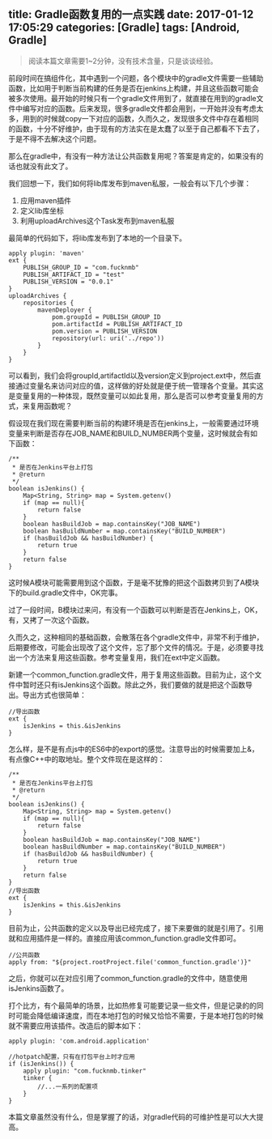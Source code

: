 title: Gradle函数复用的一点实践
date: 2017-01-12 17:05:29
categories: [Gradle]
tags: [Android, Gradle]
---

>阅读本篇文章需要1~2分钟，没有技术含量，只是谈谈经验。

前段时间在搞组件化，其中遇到一个问题，各个模块中的gradle文件需要一些辅助函数，比如用于判断当前构建的任务是否在jenkins上构建，并且这些函数可能会被多次使用。最开始的时候只有一个gradle文件用到了，就直接在用到的gradle文件中编写对应的函数。后来发现，很多gradle文件都会用到，一开始并没有考虑太多，用到的时候就copy一下对应的函数，久而久之，发现很多文件中存在着相同的函数，十分不好维护，由于现有的方法实在是太蠢了以至于自己都看不下去了，于是不得不去解决这个问题。

<!-- more -->
那么在gradle中，有没有一种方法让公共函数复用呢？答案是肯定的，如果没有的话也就没有此文了。

我们回想一下，我们如何将lib库发布到maven私服，一般会有以下几个步骤：

  1. 应用maven插件
  2. 定义lib库坐标
  3. 利用uploadArchives这个Task发布到maven私服

最简单的代码如下，将lib库发布到了本地的一个目录下。

```
apply plugin: 'maven'
ext {
    PUBLISH_GROUP_ID = "com.fucknmb"
    PUBLISH_ARTIFACT_ID = "test"
    PUBLISH_VERSION = "0.0.1"
}
uploadArchives {
    repositories {
        mavenDeployer {
            pom.groupId = PUBLISH_GROUP_ID
            pom.artifactId = PUBLISH_ARTIFACT_ID
            pom.version = PUBLISH_VERSION
            repository(url: uri('../repo'))
        }
    }
}
```

可以看到，我们会将groupId,artifactId以及version定义到project.ext中，然后直接通过变量名来访问对应的值，这样做的好处就是便于统一管理各个变量。其实这是变量复用的一种体现，既然变量可以如此复用，那么是否可以参考变量复用的方式，来复用函数呢？

假设现在我们现在需要判断当前的构建环境是否在jenkins上，一般需要通过环境变量来判断是否存在JOB_NAME和BUILD_NUMBER两个变量，这时候就会有如下函数：

```
/**
 * 是否在Jenkins平台上打包
 * @return
 */
boolean isJenkins() {
    Map<String, String> map = System.getenv()
    if (map == null){
    	return false
    }
    boolean hasBuildJob = map.containsKey("JOB_NAME")
    boolean hasBuildNumber = map.containsKey("BUILD_NUMBER")
    if (hasBuildJob && hasBuildNumber) {
        return true
    }
    return false
}
```

这时候A模块可能需要用到这个函数，于是毫不犹豫的把这个函数拷贝到了A模块下的build.gradle文件中，OK完事。

过了一段时间，B模块过来问，有没有一个函数可以判断是否在Jenkins上，OK，有，又拷了一次这个函数。

久而久之，这种相同的基础函数，会散落在各个gradle文件中，非常不利于维护，后期要修改，可能会出现改了这个文件，忘了那个文件的情况。于是，必须要寻找出一个方法来复用这些函数。参考变量复用，我们在ext中定义函数。

新建一个common_function.gradle文件，用于复用这些函数。目前为止，这个文件中暂时还只有isJenkins这个函数。除此之外，我们要做的就是把这个函数导出。导出方式也很简单：

```
//导出函数
ext {
    isJenkins = this.&isJenkins
}
```

怎么样，是不是有点js中的ES6中的export的感觉。注意导出的时候需要加上&，有点像C++中的取地址。整个文件现在是这样的：


```
/**
 * 是否在Jenkins平台上打包
 * @return
 */
boolean isJenkins() {
    Map<String, String> map = System.getenv()
    if (map == null){
    	return false
    }
    boolean hasBuildJob = map.containsKey("JOB_NAME")
    boolean hasBuildNumber = map.containsKey("BUILD_NUMBER")
    if (hasBuildJob && hasBuildNumber) {
        return true
    }
    return false
}
//导出函数
ext {
    isJenkins = this.&isJenkins
}
```

目前为止，公共函数的定义以及导出已经完成了，接下来要做的就是引用了。引用就和应用插件是一样的。直接应用该common_function.gradle文件即可。

```
//公共函数
apply from: "${project.rootProject.file('common_function.gradle')}"
```

之后，你就可以在对应引用了common_function.gradle的文件中，随意使用isJenkins函数了。


打个比方，有个最简单的场景，比如热修复可能要记录一些文件，但是记录的的同时可能会降低编译速度，而在本地打包的时候又恰恰不需要，于是本地打包的时候就不需要应用该插件。改造后的脚本如下：

```
apply plugin: 'com.android.application'

//hotpatch配置，只有在打包平台上时才应用
if (isJenkins()) {
    apply plugin: "com.fucknmb.tinker"
    tinker {
        //...一系列的配置项
    }
}
```

本篇文章虽然没有什么，但是掌握了的话，对gradle代码的可维护性是可以大大提高。